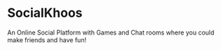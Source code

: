 # SocialKhoos
An Online Social Platform with Games and Chat rooms where you could make friends and have fun!

